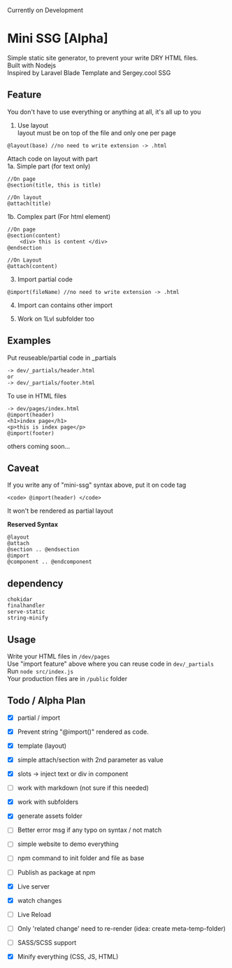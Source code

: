 Currently on Development

# Mini SSG [Alpha]
Simple static site generator, to prevent your write DRY HTML files.  
Built with Nodejs  
Inspired by Laravel Blade Template and Sergey.cool SSG

## Feature

You don't have to use everything or anything at all, it's all up to you

1. Use layout   
layout must be on top of the file and only one per page
```
@layout(base) //no need to write extension -> .html
```

Attach code on layout with part  
1a. Simple part (for text only) 
```
//On page
@section(title, this is title)

//On layout
@attach(title)
```

1b. Complex part (For html element)
```
//On page
@section(content)
	<div> this is content </div>
@endsection

//On Layout
@attach(content)
```

3. Import partial code
```
@import(fileName) //no need to write extension -> .html
```

4. Import can contains other import

5. Work on 1Lvl subfolder too

## Examples

Put reuseable/partial code in _partials
```
-> dev/_partials/header.html
or
-> dev/_partials/footer.html
```

To use in HTML files
```
-> dev/pages/index.html
@import(header)
<h1>index page</h1>
<p>this is index page</p>
@import(footer)
```
others coming soon...

## Caveat
If you write any of "mini-ssg" syntax above, put it on code tag
```
<code> @import(header) </code>
```
It won't be rendered as partial layout

**Reserved Syntax**
```
@layout
@attach
@section .. @endsection
@import
@component .. @endcomponent
```

## dependency
```
chokidar
finalhandler
serve-static
string-minify
```

## Usage
Write your HTML files in `/dev/pages`  
Use "import feature" above where you can reuse code in `dev/_partials`  
Run `node src/index.js`  
Your production files are in `/public` folder

## Todo / Alpha Plan
- [X] partial / import
- [X] Prevent string "@import()"  rendered as code.	
- [X] template (layout)
- [X] simple attach/section with 2nd parameter as value
- [X] slots -> inject text or div in component
- [ ] work with markdown (not sure if this needed)
- [X] work with subfolders
- [X] generate assets folder
- [ ] Better error msg if any typo on syntax / not match
- [ ] simple website to demo everything
- [ ] npm command to init folder and file as base
- [ ] Publish as package at npm
- [X] Live server
- [X] watch changes
- [ ] Live Reload
- [ ] Only 'related change' need to re-render (idea: create meta-temp-folder)
- [ ] SASS/SCSS support
- [X] Minify everything (CSS, JS, HTML)


